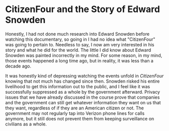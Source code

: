# CitizenFour and the Story of Edward Snowden

Honestly, I had not done much research into Edward Snowden before watching this documentary, so going in I had no idea what "CitizenFour" was going to pertain to. Needless to say, I now am very interested in his story and what he did for the world. The little I did know about Edward Snowden was painted incorrectly in my mind. For some reason, in my mind, those events happened a long time ago, but in reality, it was less than a decade ago.

It was honestly kind of depressing watching the events unfold in _CitizenFour_ knowing that not much has changed since then. Snowden risked his entire livelihood to get this information out to the public, and I feel like it was successfully suppressed as a whole by the government afterward. Privacy issues that we have already discussed in the course prove that companies and the government can still get whatever information they want on us that they want, regardless of if they are an American citizen or not. The government may not regularly tap into Verizon phone lines for calls anymore, but it still does not prevent them from keeping surveillance on civilians as a whole.
